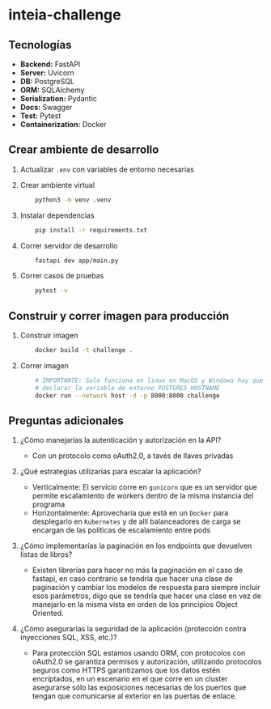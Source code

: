 # inteia-challenge

## Tecnologías
- **Backend:** FastAPI
- **Server:** Uvicorn
- **DB:** PostgreSQL
- **ORM:** SQLAlchemy
- **Serialization:** Pydantic
- **Docs:** Swagger
- **Test:** Pytest
- **Containerization:** Docker

## Crear ambiente de desarrollo
1. Actualizar `.env` con variables de entorno necesarias
1. Crear ambiente virtual

    ```bash
        python3 -m venv .venv
    ```
1. Instalar dependencias

    ```bash
        pip install -r requirements.txt
    ```
1. Correr servidor de desarrollo

    ```bash
        fastapi dev app/main.py
    ```

1. Correr casos de pruebas
    ```bash
        pytest -v
    ```

## Construir y correr imagen para producción
1. Construir imagen
    ```bash
        docker build -t challenge .
    ```
1. Correr imagen
    ```bash
        # IMPORTANTE: Solo funciona en linux en MacOS y Windows hay que
        # declarar la variable de entorno POSTGRES_HOSTNAME
        docker run --network host -d -p 8000:8000 challenge
    ```
## Preguntas adicionales
1. ¿Cómo manejarías la autenticación y autorización en la API?
    - Con un protocolo como oAuth2.0, a tavés de llaves privadas
1. ¿Qué estrategias utilizarías para escalar la aplicación?
    - Verticalmente: El servicio corre en `gunicorn` que es un servidor que permite escalamiento de workers dentro de la misma instancia del programa
    - Horizontalmente: Aprovecharía que está en un `Docker` para desplegarlo en `Kubernetes` y de allí balanceadores de carga se encargan de las políticas de escalamiento entre pods

1.  ¿Cómo implementarías la paginación en los endpoints que devuelven listas de libros?
    - Existen librerías para hacer no más la paginación en el caso de fastapi, en caso contrario se tendría que hacer una clase de paginación y cambiar los modelos de respuesta para siempre incluir esos parámetros, digo que se tendría que hacer una clase en vez de manejarlo en la misma vista en orden de los principios Object Oriented.

1. ¿Cómo asegurarías la seguridad de la aplicación (protección contra inyecciones SQL, XSS, etc.)?
    - Para protección SQL estamos usando ORM, con protocolos con oAuth2.0 se garantiza permisos y autorización, utilizando protocolos seguros como HTTPS garantizamos que los datos estén encriptados, en un escenario en el que corre en un cluster asegurarse sólo las exposiciones necesarias de los puertos que tengan que comunicarse al exterior en las puertas de enlace.